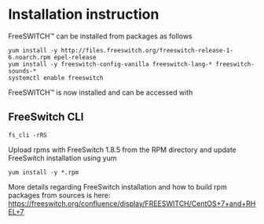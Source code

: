 # Installation instruction

FreeSWITCH™ can be installed from packages as follows
~~~
yum install -y http://files.freeswitch.org/freeswitch-release-1-6.noarch.rpm epel-release
yum install -y freeswitch-config-vanilla freeswitch-lang-* freeswitch-sounds-*
systemctl enable freeswitch
~~~

FreeSWITCH™ is now installed and can be accessed with

## FreeSwitch CLI

~~~
fs_cli -rRS
~~~

Upload rpms with FreeSwitch 1.8.5 from the RPM directory and update FreeSwitch installation using yum

~~~
yum install -y *.rpm
~~~

More details regarding FreeSwitch installation and how to build rpm packages from sources is here: https://freeswitch.org/confluence/display/FREESWITCH/CentOS+7+and+RHEL+7


